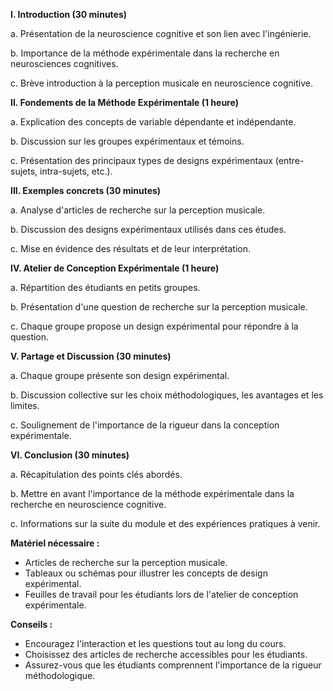 **I. Introduction (30 minutes)**

   a. Présentation de la neuroscience cognitive et son lien avec l'ingénierie.

   b. Importance de la méthode 
   expérimentale dans la recherche en neurosciences cognitives.

   c. Brève introduction à la perception musicale en neuroscience cognitive.

**II. Fondements de la Méthode Expérimentale (1 heure)**

   a. Explication des concepts de variable dépendante et indépendante.

   b. Discussion sur les groupes expérimentaux et témoins.

   c. Présentation des principaux types de designs expérimentaux (entre-sujets, intra-sujets, etc.).

**III. Exemples concrets (30 minutes)**

   a. Analyse d'articles de recherche sur la perception musicale.

   b. Discussion des designs expérimentaux utilisés dans ces études.

   c. Mise en évidence des résultats et de leur interprétation.

**IV. Atelier de Conception Expérimentale (1 heure)**

   a. Répartition des étudiants en petits groupes.

   b. Présentation d'une question de recherche sur la perception musicale.

   c. Chaque groupe propose un design expérimental pour répondre à la question.

**V. Partage et Discussion (30 minutes)**

   a. Chaque groupe présente son design expérimental.

   b. Discussion collective sur les choix méthodologiques, les avantages et les limites.

   c. Soulignement de l'importance de la rigueur dans la conception expérimentale.

**VI. Conclusion (30 minutes)**

   a. Récapitulation des points clés abordés.

   b. Mettre en avant l'importance de la méthode expérimentale dans la recherche en neuroscience cognitive.
   
   c. Informations sur la suite du module et des expériences pratiques à venir.

**Matériel nécessaire :**
   - Articles de recherche sur la perception musicale.
   - Tableaux ou schémas pour illustrer les concepts de design expérimental.
   - Feuilles de travail pour les étudiants lors de l'atelier de conception expérimentale.

**Conseils :**
   - Encouragez l'interaction et les questions tout au long du cours.
   - Choisissez des articles de recherche accessibles pour les étudiants.
   - Assurez-vous que les étudiants comprennent l'importance de la rigueur méthodologique.
